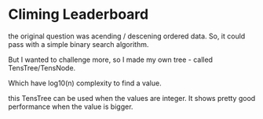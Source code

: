# Climing Leaderboard

the original question was acending / descening ordered data.
So, it could pass with a simple binary search algorithm.

But I wanted to challenge more,
so I made my own tree - called TensTree/TensNode.

Which have log10(n) complexity to find a value.

this TensTree can be used when the values are integer.
It shows pretty good performance when the value is bigger.
